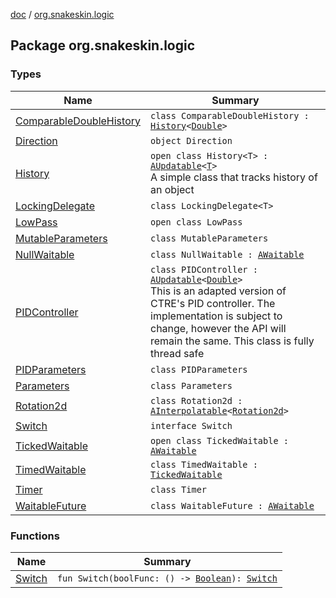[doc](../index.md) / [org.snakeskin.logic](./index.md)

## Package org.snakeskin.logic

### Types

| Name | Summary |
|---|---|
| [ComparableDoubleHistory](-comparable-double-history/index.md) | `class ComparableDoubleHistory : `[`History`](-history/index.md)`<`[`Double`](https://kotlinlang.org/api/latest/jvm/stdlib/kotlin/-double/index.html)`>` |
| [Direction](-direction/index.md) | `object Direction` |
| [History](-history/index.md) | `open class History<T> : `[`AUpdatable`](../org.snakeskin.ability/-a-updatable/index.md)`<`[`T`](-history/index.md#T)`>`<br>A simple class that tracks history of an object |
| [LockingDelegate](-locking-delegate/index.md) | `class LockingDelegate<T>` |
| [LowPass](-low-pass/index.md) | `open class LowPass` |
| [MutableParameters](-mutable-parameters/index.md) | `class MutableParameters` |
| [NullWaitable](-null-waitable/index.md) | `class NullWaitable : `[`AWaitable`](../org.snakeskin.ability/-a-waitable/index.md) |
| [PIDController](-p-i-d-controller/index.md) | `class PIDController : `[`AUpdatable`](../org.snakeskin.ability/-a-updatable/index.md)`<`[`Double`](https://kotlinlang.org/api/latest/jvm/stdlib/kotlin/-double/index.html)`>`<br>This is an adapted version of CTRE's PID controller.  The implementation is subject to change, however the API will remain the same.  This class is fully thread safe |
| [PIDParameters](-p-i-d-parameters/index.md) | `class PIDParameters` |
| [Parameters](-parameters/index.md) | `class Parameters` |
| [Rotation2d](-rotation2d/index.md) | `class Rotation2d : `[`AInterpolatable`](../org.snakeskin.ability/-a-interpolatable/index.md)`<`[`Rotation2d`](-rotation2d/index.md)`>` |
| [Switch](-switch/index.md) | `interface Switch` |
| [TickedWaitable](-ticked-waitable/index.md) | `open class TickedWaitable : `[`AWaitable`](../org.snakeskin.ability/-a-waitable/index.md) |
| [TimedWaitable](-timed-waitable/index.md) | `class TimedWaitable : `[`TickedWaitable`](-ticked-waitable/index.md) |
| [Timer](-timer/index.md) | `class Timer` |
| [WaitableFuture](-waitable-future/index.md) | `class WaitableFuture : `[`AWaitable`](../org.snakeskin.ability/-a-waitable/index.md) |

### Functions

| Name | Summary |
|---|---|
| [Switch](-switch.md) | `fun Switch(boolFunc: () -> `[`Boolean`](https://kotlinlang.org/api/latest/jvm/stdlib/kotlin/-boolean/index.html)`): `[`Switch`](-switch/index.md) |
